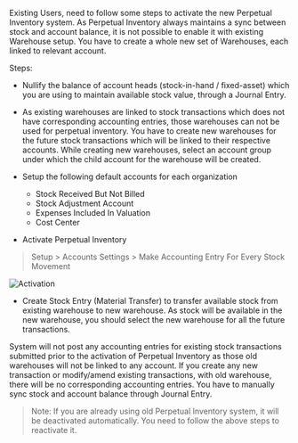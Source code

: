 Existing Users, need to follow some steps to activate the new Perpetual
Inventory system. As Perpetual Inventory always maintains a sync between stock
and account balance, it is not possible to enable it with existing Warehouse
setup. You have to create a whole new set of Warehouses, each linked to
relevant account.

Steps:

  * Nullify the balance of account heads (stock-in-hand / fixed-asset) which you are using to maintain available stock value, through a Journal Entry.

  * As existing warehouses are linked to stock transactions which does not have corresponding accounting entries, those warehouses can not be used for perpetual inventory. You have to create new warehouses for the future stock transactions which will be linked to their respective accounts. While creating new warehouses, select an account group under which the child account for the warehouse will be created.

  * Setup the following default accounts for each organization 

    * Stock Received But Not Billed
    * Stock Adjustment Account
    * Expenses Included In Valuation
    * Cost Center
  * Activate Perpetual Inventory

> Setup > Accounts Settings > Make Accounting Entry For Every Stock Movement

![Activation]({{docs_base_url}}/assets/old_images/erpnext/accounting-for-stock-1.png)  
  

  * Create Stock Entry (Material Transfer) to transfer available stock from existing warehouse to new warehouse. As stock will be available in the new warehouse, you should select the new warehouse for all the future transactions.

System will not post any accounting entries for existing stock transactions
submitted prior to the activation of Perpetual Inventory as those old
warehouses will not be linked to any account. If you create any new
transaction or modify/amend existing transactions, with old warehouse, there
will be no corresponding accounting entries. You have to manually sync stock
and account balance through Journal Entry.

> Note: If you are already using old Perpetual Inventory system, it will be
deactivated automatically. You need to follow the above steps to reactivate
it.

